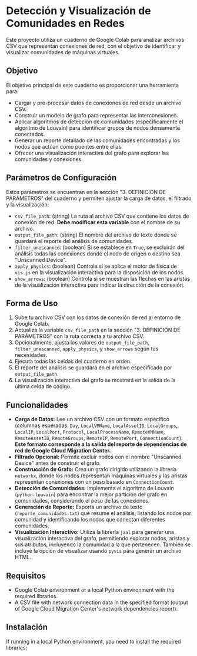 # Detección y Visualización de Comunidades en Redes

Este proyecto utiliza un cuaderno de Google Colab para analizar archivos CSV que representan conexiones de red, con el objetivo de identificar y visualizar comunidades de máquinas virtuales.

## Objetivo

El objetivo principal de este cuaderno es proporcionar una herramienta para:

*   Cargar y pre-procesar datos de conexiones de red desde un archivo CSV.
*   Construir un modelo de grafo para representar las interconexiones.
*   Aplicar algoritmos de detección de comunidades (específicamente el algoritmo de Louvain) para identificar grupos de nodos densamente conectados.
*   Generar un reporte detallado de las comunidades encontradas y los nodos que actúan como puentes entre ellas.
*   Ofrecer una visualización interactiva del grafo para explorar las comunidades y conexiones.

## Parámetros de Configuración

Estos parámetros se encuentran en la sección "3. DEFINICIÓN DE PARÁMETROS" del cuaderno y permiten ajustar la carga de datos, el filtrado y la visualización:

*   `csv_file_path`: (string) La ruta al archivo CSV que contiene los datos de conexión de red. **Debe modificar esta variable** con el nombre de su archivo.
*   `output_file_path`: (string) El nombre del archivo de texto donde se guardará el reporte del análisis de comunidades.
*   `filter_unescanned`: (boolean) Si se establece en `True`, se excluirán del análisis todas las conexiones donde el nodo de origen o destino sea "Unscanned Device".
*   `apply_physics`: (boolean) Controla si se aplica el motor de física de `vis.js` en la visualización interactiva para la disposición de los nodos.
*   `show_arrows`: (boolean) Controla si se muestran las flechas en las aristas de la visualización interactiva para indicar la dirección de la conexión.

## Forma de Uso

1.  Sube tu archivo CSV con los datos de conexión de red al entorno de Google Colab.
2.  Actualiza la variable `csv_file_path` en la sección "3. DEFINICIÓN DE PARÁMETROS" con la ruta correcta a tu archivo CSV.
3.  Opcionalmente, ajusta los valores de `output_file_path`, `filter_unescanned`, `apply_physics`, y `show_arrows` según tus necesidades.
4.  Ejecuta todas las celdas del cuaderno en orden.
5.  El reporte del análisis se guardará en el archivo especificado por `output_file_path`.
6.  La visualización interactiva del grafo se mostrará en la salida de la última celda de código.

## Funcionalidades

*   **Carga de Datos:** Lee un archivo CSV con un formato específico (columnas esperadas: `Day`, `LocalVMName`, `LocalAssetID`, `LocalGroups`, `LocalIP`, `LocalPort`, `Protocol`, `LocalProcessName`, `RemoteVMName`, `RemoteAssetID`, `RemoteGroups`, `RemoteIP`, `RemotePort`, `ConnectionCount`). **Este formato corresponde a la salida del reporte de dependencias de red de Google Cloud Migration Center.**
*   **Filtrado Opcional:** Permite excluir nodos con el nombre "Unscanned Device" antes de construir el grafo.
*   **Construcción de Grafo:** Crea un grafo dirigido utilizando la librería `networkx`, donde los nodos representan máquinas virtuales y las aristas representan conexiones con un peso basado en `ConnectionCount`.
*   **Detección de Comunidades:** Implementa el algoritmo de Louvain (`python-louvain`) para encontrar la mejor partición del grafo en comunidades, considerando el peso de las conexiones.
*   **Generación de Reporte:** Exporta un archivo de texto (`reporte_comunidades.txt`) que resume el análisis, listando los nodos por comunidad y identificando los nodos que conectan diferentes comunidades.
*   **Visualización Interactivo:** Utiliza la librería `jaal` para generar una visualización interactiva del grafo, permitiendo explorar nodos, aristas y sus atributos, incluyendo la comunidad a la que pertenecen. También se incluye la opción de visualizar usando `pyvis` para generar un archivo HTML.

## Requisitos

*   Google Colab environment or a local Python environment with the required libraries.
*   A CSV file with network connection data in the specified format (output of Google Cloud Migration Center's network dependencies report).

## Instalación

If running in a local Python environment, you need to install the required libraries:
